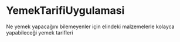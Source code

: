 # YemekTarifiUygulamasi
Ne yemek yapacağını bilemeyenler için elindeki malzemelerle kolayca yapabileceği yemek tarifleri
